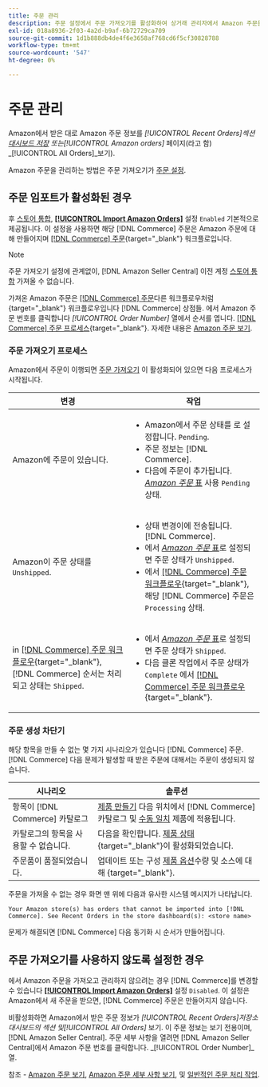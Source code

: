 ```yaml
---
title: 주문 관리
description: 주문 설정에서 주문 가져오기를 활성화하여 상거래 관리자에서 Amazon 주문을 보다 쉽게 관리할 수 있습니다.
exl-id: 018a8936-2f03-4a2d-b9af-6b72729ca709
source-git-commit: 1d1b888db4de4f6e3658af768cd6f5cf30828788
workflow-type: tm+mt
source-wordcount: '547'
ht-degree: 0%

---
```


# 주문 관리

Amazon에서 받은 대로 Amazon 주문 정보를 _[!UICONTROL Recent Orders]_섹션 [대시보드 저장](./amazon-store-dashboard.md) 또는_[!UICONTROL Amazon orders]_ 페이지(라고 함) _[!UICONTROL All Orders]_보기).

Amazon 주문을 관리하는 방법은 주문 가져오기가 [주문 설정](./order-settings.md#configure-order-settings).

## 주문 임포트가 활성화된 경우

후 [스토어 통합](./store-integration.md), [**[!UICONTROL Import Amazon Orders]**](./order-settings.md#configure-order-settings) 설정 `Enabled` 기본적으로 제공됩니다. 이 설정을 사용하면 해당 [!DNL Commerce] 주문은 Amazon 주문에 대해 만들어지며 [[!DNL Commerce] 주문](https://docs.magento.com/user-guide/sales/orders.html){target=&quot;_blank&quot;} 워크플로입니다.

>[!NOTE]
>
>주문 가져오기 설정에 관계없이, [!DNL Amazon Seller Central] 이전 계정 [스토어 통합](./store-integration.md) 가져올 수 없습니다.

가져온 Amazon 주문은 [[!DNL Commerce] 주문](https://docs.magento.com/user-guide/sales/orders.html)다른 워크플로우처럼 {target=&quot;_blank&quot;} 워크플로우입니다 [!DNL Commerce] 상점들. 에서 Amazon 주문 번호를 클릭합니다 *[!UICONTROL Order Number]* 열에서 순서를 엽니다. [[!DNL Commerce] 주문 프로세스](https://docs.magento.com/user-guide/sales/order-processing.html#order-view-descriptions){target=&quot;_blank&quot;}. 자세한 내용은 [Amazon 주문 보기](./amazon-orders-all.md).

### 주문 가져오기 프로세스

Amazon에서 주문이 이행되면 [주문 가져오기](./order-settings.md) 이 활성화되어 있으면 다음 프로세스가 시작됩니다.

| 변경 | 작업 |
|---|---|
| Amazon에 주문이 있습니다. | <ul><li>Amazon에서 주문 상태를 로 설정합니다. `Pending`.</li><li>주문 정보는 [!DNL Commerce].</li><li>다음에 주문이 추가됩니다. [_Amazon 주문_ 표](./amazon-orders-all.md) 사용 `Pending` 상태.</li></ul> |
| Amazon이 주문 상태를 `Unshipped`. | <ul><li>상태 변경이에 전송됩니다. [!DNL Commerce].</li><li>에서 [_Amazon 주문_ 표](./amazon-orders-all.md)로 설정되면 주문 상태가 `Unshipped`.</li><li>에서 [[!DNL Commerce] 주문 워크플로우](https://docs.magento.com/user-guide/sales/orders.html){target=&quot;_blank&quot;}, 해당 [!DNL Commerce] 주문은 `Processing` 상태.</li></ul> |
| in [[!DNL Commerce] 주문 워크플로우](https://docs.magento.com/user-guide/sales/orders.html){target=&quot;_blank&quot;}, [!DNL Commerce] 순서는 처리되고 상태는 `Shipped`. | <ul><li>에서 [_Amazon 주문_ 표](./amazon-orders-all.md)로 설정되면 주문 상태가 `Shipped`.</li><li>다음 클론 작업에서 주문 상태가 `Complete` 에서 [[!DNL Commerce] 주문 워크플로우](https://docs.magento.com/user-guide/sales/orders.html){target=&quot;_blank&quot;}.</li></ul> |

### 주문 생성 차단기

해당 항목을 만들 수 없는 몇 가지 시나리오가 있습니다 [!DNL Commerce] 주문. [!DNL Commerce] 다음 문제가 발생할 때 받은 주문에 대해서는 주문이 생성되지 않습니다.

| 시나리오 | 솔루션 |
|---|---|
| 항목이 [!DNL Commerce] 카탈로그 | [제품 만들기](./creating-assigning-catalog-products.md) 다음 위치에서 [!DNL Commerce] 카탈로그 및 [수동 일치](./creating-assigning-catalog-products.md) 제품에 적용됩니다. |
| 카탈로그의 항목을 사용할 수 없습니다. | 다음을 확인합니다. [제품 상태](https://docs.magento.com/user-guide/catalog/inventory-product-stock-options.html){target=&quot;_blank&quot;}이 활성화되었습니다. |
| 주문품이 품절되었습니다. | 업데이트 또는 구성 [제품 옵션](https://docs.magento.com/user-guide/catalog/inventory-product-stock-options.html)수량 및 소스에 대해 {target=&quot;_blank&quot;}. |

주문을 가져올 수 없는 경우 화면 맨 위에 다음과 유사한 시스템 메시지가 나타납니다.

`Your Amazon store(s) has orders that cannot be imported into [!DNL Commerce]. See Recent Orders in the store dashboard(s): <store name>`

문제가 해결되면 [!DNL Commerce] 다음 동기화 시 순서가 만들어집니다.

## 주문 가져오기를 사용하지 않도록 설정한 경우

에서 Amazon 주문을 가져오고 관리하지 않으려는 경우 [!DNL Commerce]를 변경할 수 있습니다 [**[!UICONTROL Import Amazon Orders]**](./order-settings.md#configure-order-settings) 설정 `Disabled`. 이 설정은 Amazon에서 새 주문을 받으면, [!DNL Commerce] 주문은 만들어지지 않습니다.

비활성화하면 Amazon에서 받은 주문 정보가 _[!UICONTROL Recent Orders]_저장소 대시보드의 섹션 및_[!UICONTROL All Orders]_ 보기. 이 주문 정보는 보기 전용이며, [!DNL Amazon Seller Central]. 주문 세부 사항을 열려면 [!DNL Amazon Seller Central]에서 Amazon 주문 번호를 클릭합니다. _[!UICONTROL Order Number]_열.

참조 - [Amazon 주문 보기](./amazon-orders-all.md), [Amazon 주문 세부 사항 보기](./amazon-order-details.md), 및 [일반적인 주문 처리 작업](./common-order-processing.md).
